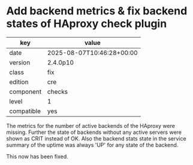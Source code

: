 [//]: # (werk v2)
# Add backend metrics & fix backend states of HAproxy check plugin

key        | value
---------- | ---
date       | 2025-08-07T10:46:28+00:00
version    | 2.4.0p10
class      | fix
edition    | cre
component  | checks
level      | 1
compatible | yes

The metrics for the number of active backends of the HAproxy were
missing. Further the state of backends without any active servers
were shown as CRIT instead of OK.
Also the backend stats state in the service summary of the uptime
was always 'UP' for any state of the backend.

This now has been fixed.

